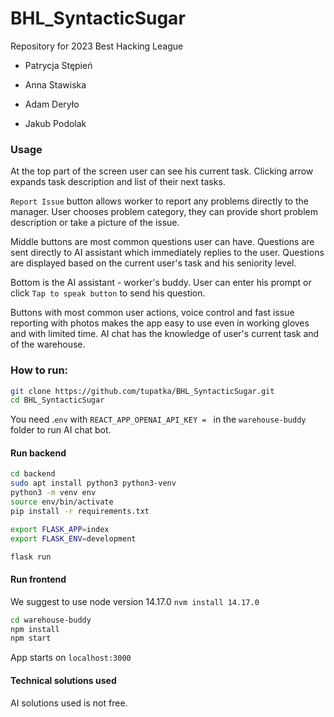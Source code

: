 # BHL_SyntacticSugar

Repository for 2023 Best Hacking League

- Patrycja Stępień

- Anna Stawiska

- Adam Deryło

- Jakub Podolak

  

### Usage

At the top part of the screen user can see his current task. Clicking arrow expands task description and list of their next tasks. 

`Report Issue` button allows worker to report any problems directly to the manager. User chooses problem category, they can provide short problem description or take a picture of the issue. 

Middle buttons are most common questions user can have. Questions are sent directly to AI assistant which immediately replies to the user. Questions are displayed based on the current user's task and his seniority level. 

Bottom is the AI assistant - worker's buddy. User can enter his prompt or click `Tap to speak button` to send his question.

Buttons with most common user actions, voice control and fast issue reporting with photos makes the app easy to use even in working gloves and with limited time. AI chat has the knowledge of user's current task and of the warehouse.

### How to run:

```bash
git clone https://github.com/tupatka/BHL_SyntacticSugar.git
cd BHL_SyntacticSugar
```

You need .`env` with `REACT_APP_OPENAI_API_KEY = ` in the `warehouse-buddy` folder to run AI chat bot.

#### Run backend

```bash
cd backend
sudo apt install python3 python3-venv
python3 -m venv env
source env/bin/activate
pip install -r requirements.txt

export FLASK_APP=index
export FLASK_ENV=development

flask run
```

#### Run frontend

We suggest to use node version 14.17.0 `nvm install 14.17.0`

```bash
cd warehouse-buddy
npm install
npm start
```

App starts on `localhost:3000`



#### Technical solutions used

AI solutions used is not free. 


